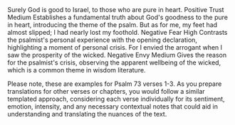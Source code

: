 <sentimentAnalysis>
    <psalm number="73">
        <!-- Example for the first three verses -->
        <verse number="1">
            <text>Surely God is good to Israel, to those who are pure in heart.</text>
            <polarity>Positive</polarity>
            <emotion>Trust</emotion>
            <intensity>Medium</intensity>
            <context>Establishes a fundamental truth about God's goodness to the pure in heart, introducing the theme of the psalm.</context>
        </verse>
        <verse number="2">
            <text>But as for me, my feet had almost slipped; I had nearly lost my foothold.</text>
            <polarity>Negative</polarity>
            <emotion>Fear</emotion>
            <intensity>High</intensity>
            <context>Contrasts the psalmist's personal experience with the opening declaration, highlighting a moment of personal crisis.</context>
        </verse>
        <verse number="3">
            <text>For I envied the arrogant when I saw the prosperity of the wicked.</text>
            <polarity>Negative</polarity>
            <emotion>Envy</emotion>
            <intensity>Medium</intensity>
            <context>Gives the reason for the psalmist's crisis, observing the apparent wellbeing of the wicked, which is a common theme in wisdom literature.</context>
        </verse>
        <!-- The template can be followed for the remainder of the verses -->
    </psalm>
</sentimentAnalysis> 

Please note, these are examples for Psalm 73 verses 1-3. As you prepare translations for other verses or chapters, you would follow a similar templated approach, considering each verse individually for its sentiment, emotion, intensity, and any necessary contextual notes that could aid in understanding and translating the nuances of the text.